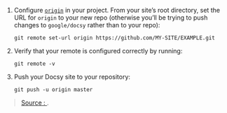 

1.  Configure  [`origin`](https://help.github.com/en/articles/configuring-a-remote-for-a-fork)  in your project. From your site’s root directory, set the URL for  `origin`  to your new repo (otherwise you’ll be trying to push changes to  `google/docsy`  rather than to your repo):
    
    ```
    git remote set-url origin https://github.com/MY-SITE/EXAMPLE.git
    
    ```
    
2.  Verify that your remote is configured correctly by running:
    
    ```
    git remote -v
    
    ```
    
3.  Push your Docsy site to your repository:
    
    ```
    git push -u origin master
    ```
> [Source : ](https://).
<!--stackedit_data:
eyJoaXN0b3J5IjpbLTE5MTM1NDMwODRdfQ==
-->